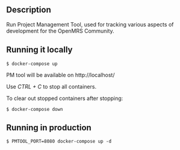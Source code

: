 ## Description

Run Project Management Tool, used for tracking various aspects of development for the OpenMRS Community.

## Running it locally

```
$ docker-compose up
```

PM tool will be available on http://localhost/

Use _CTRL + C_ to stop all containers.

To clear out stopped containers after stopping:

```
$ docker-compose down
```

## Running in production

```
$ PMTOOL_PORT=8080 docker-compose up -d
```